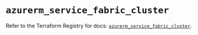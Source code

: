 # `azurerm_service_fabric_cluster`

Refer to the Terraform Registry for docs: [`azurerm_service_fabric_cluster`](https://registry.terraform.io/providers/hashicorp/azurerm/4.43.0/docs/resources/service_fabric_cluster).
